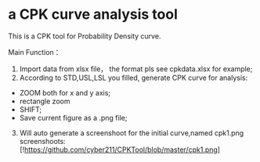 # a CPK curve analysis tool
This is a CPK tool for Probability Density curve.

Main Function：
1. Import data from xlsx file， the format pls see cpkdata.xlsx for example;
2. According to STD,USL,LSL you filled, generate CPK curve for analysis:
  - ZOOM both for x and y axis;
  - rectangle zoom
  - SHIFT;
  - Save current figure as a .png file;
  
3. Will auto generate a screenshoot for the initial curve,named cpk1.png
screenshoots:
[!https://github.com/cyber211/CPKTool/blob/master/cpk1.png]

